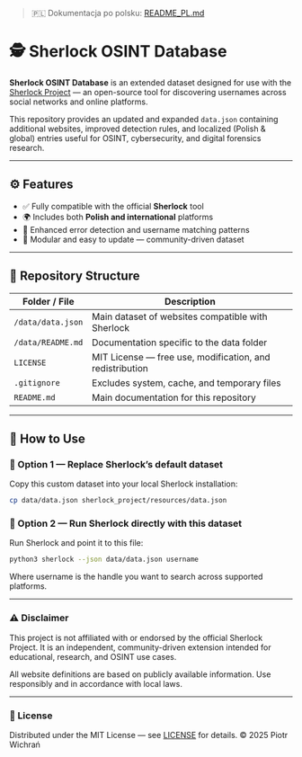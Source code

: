 > 🇵🇱 Dokumentacja po polsku: [README_PL.md](README_PL.md)

# 🕵️ Sherlock OSINT Database

**Sherlock OSINT Database** is an extended dataset designed for use with the [Sherlock Project](https://github.com/sherlock-project/sherlock) — an open-source tool for discovering usernames across social networks and online platforms.

This repository provides an updated and expanded `data.json` containing additional websites, improved detection rules, and localized (Polish & global) entries useful for OSINT, cybersecurity, and digital forensics research.

---

## ⚙️ Features

- ✅ Fully compatible with the official **Sherlock** tool  
- 🌍 Includes both **Polish and international** platforms  
- 🔎 Enhanced error detection and username matching patterns  
- 🧩 Modular and easy to update — community-driven dataset  

---

## 📁 Repository Structure

| Folder / File | Description |
|----------------|-------------|
| `/data/data.json` | Main dataset of websites compatible with Sherlock |
| `/data/README.md` | Documentation specific to the data folder |
| `LICENSE` | MIT License — free use, modification, and redistribution |
| `.gitignore` | Excludes system, cache, and temporary files |
| `README.md` | Main documentation for this repository |

---

## 🚀 How to Use

### 🔹 Option 1 — Replace Sherlock’s default dataset
Copy this custom dataset into your local Sherlock installation:
```bash
cp data/data.json sherlock_project/resources/data.json
```
### 🔹 Option 2 — Run Sherlock directly with this dataset
Run Sherlock and point it to this file:
```bash
python3 sherlock --json data/data.json username
```
Where username is the handle you want to search across supported platforms.
***
### ⚠️ Disclaimer
This project is not affiliated with or endorsed by the official Sherlock Project.
It is an independent, community-driven extension intended for educational, research, and OSINT use cases.

All website definitions are based on publicly available information.
Use responsibly and in accordance with local laws.
***
### 🪪 License
Distributed under the MIT License — see [LICENSE](LICENSE) for details.
© 2025 Piotr Wichrań
